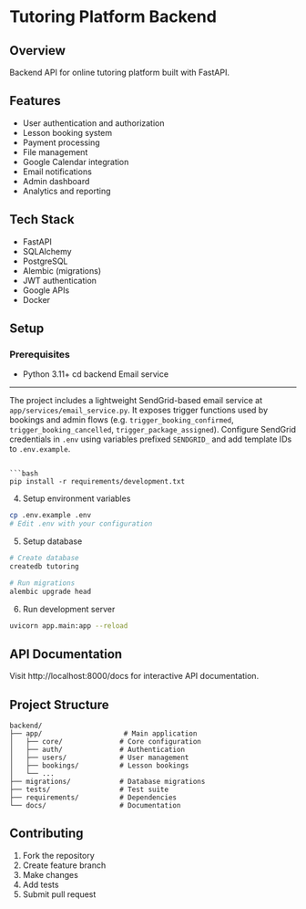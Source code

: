 # Tutoring Platform Backend

## Overview
Backend API for online tutoring platform built with FastAPI.

## Features
- User authentication and authorization
- Lesson booking system
- Payment processing
- File management
- Google Calendar integration
- Email notifications
- Admin dashboard
- Analytics and reporting

## Tech Stack
- FastAPI
- SQLAlchemy
- PostgreSQL
- Alembic (migrations)
- JWT authentication
- Google APIs
- Docker

## Setup

### Prerequisites
- Python 3.11+
cd backend
Email service
-------------
The project includes a lightweight SendGrid-based email service at `app/services/email_service.py`.
It exposes trigger functions used by bookings and admin flows (e.g. `trigger_booking_confirmed`, `trigger_booking_cancelled`, `trigger_package_assigned`).
Configure SendGrid credentials in `.env` using variables prefixed `SENDGRID_` and add template IDs to `.env.example`.
```

```bash
pip install -r requirements/development.txt
```

4. Setup environment variables
```bash
cp .env.example .env
# Edit .env with your configuration
```

5. Setup database
```bash
# Create database
createdb tutoring

# Run migrations
alembic upgrade head
```

6. Run development server
```bash
uvicorn app.main:app --reload
```

## API Documentation
Visit http://localhost:8000/docs for interactive API documentation.

## Project Structure
```
backend/
├── app/                    # Main application
│   ├── core/              # Core configuration
│   ├── auth/              # Authentication
│   ├── users/             # User management
│   ├── bookings/          # Lesson bookings
│   └── ...
├── migrations/            # Database migrations
├── tests/                 # Test suite
├── requirements/          # Dependencies
└── docs/                  # Documentation
```

## Contributing
1. Fork the repository
2. Create feature branch
3. Make changes
4. Add tests
5. Submit pull request
